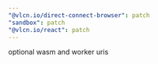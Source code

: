 ```yaml
---
"@vlcn.io/direct-connect-browser": patch
"sandbox": patch
"@vlcn.io/react": patch
---
```


optional wasm and worker uris
